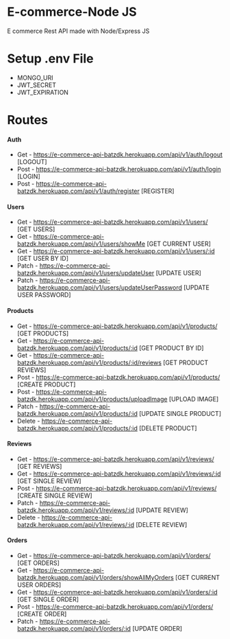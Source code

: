 # E-commerce-Node JS
E commerce Rest API made with Node/Express JS

# Setup .env File
- MONGO_URI 
- JWT_SECRET
- JWT_EXPIRATION 

# Routes
#### Auth
- Get - https://e-commerce-api-batzdk.herokuapp.com/api/v1/auth/logout [LOGOUT]
- Post - https://e-commerce-api-batzdk.herokuapp.com/api/v1/auth/login [LOGIN]
- Post - https://e-commerce-api-batzdk.herokuapp.com/api/v1/auth/register [REGISTER]

#### Users
- Get - https://e-commerce-api-batzdk.herokuapp.com/api/v1/users/ [GET USERS]
- Get -  https://e-commerce-api-batzdk.herokuapp.com/api/v1/users/showMe [GET CURRENT USER]
- Get -  https://e-commerce-api-batzdk.herokuapp.com/api/v1/users/:id [GET USER BY ID]
- Patch -  https://e-commerce-api-batzdk.herokuapp.com/api/v1/users/updateUser [UPDATE USER] 
- Patch -  https://e-commerce-api-batzdk.herokuapp.com/api/v1/users/updateUserPassword [UPDATE USER PASSWORD]

#### Products
- Get -  https://e-commerce-api-batzdk.herokuapp.com/api/v1/products/ [GET PRODUCTS]
- Get -  https://e-commerce-api-batzdk.herokuapp.com/api/v1/products/:id [GET PRODUCT BY ID]
- Get -  https://e-commerce-api-batzdk.herokuapp.com/api/v1/products/:id/reviews [GET PRODUCT REVIEWS]
- Post -  https://e-commerce-api-batzdk.herokuapp.com/api/v1/products/ [CREATE PRODUCT] 
- Post -  https://e-commerce-api-batzdk.herokuapp.com/api/v1/products/uploadImage [UPLOAD IMAGE]
- Patch -  https://e-commerce-api-batzdk.herokuapp.com/api/v1/products/:id [UPDATE SINGLE PRODUCT]
- Delete -  https://e-commerce-api-batzdk.herokuapp.com/api/v1/products/:id [DELETE PRODUCT]

#### Reviews
- Get - https://e-commerce-api-batzdk.herokuapp.com/api/v1/reviews/ [GET REVIEWS]
- Get -  https://e-commerce-api-batzdk.herokuapp.com/api/v1/reviews/:id [GET SINGLE REVIEW]
- Post -  https://e-commerce-api-batzdk.herokuapp.com/api/v1/reviews/ [CREATE SINGLE REVIEW]
- Patch -  https://e-commerce-api-batzdk.herokuapp.com/api/v1/reviews/:id [UPDATE REVIEW]
- Delete -  https://e-commerce-api-batzdk.herokuapp.com/api/v1/reviews/:id [DELETE REVIEW]

#### Orders
- Get - https://e-commerce-api-batzdk.herokuapp.com/api/v1/orders/ [GET ORDERS]
- Get - https://e-commerce-api-batzdk.herokuapp.com/api/v1/orders/showAllMyOrders [GET CURRENT USER ORDERS]
- Get - https://e-commerce-api-batzdk.herokuapp.com/api/v1/orders/:id [GET SINGLE ORDER]
- Post - https://e-commerce-api-batzdk.herokuapp.com/api/v1/orders/ [CREATE ORDER]
- Patch - https://e-commerce-api-batzdk.herokuapp.com/api/v1/orders/:id [UPDATE ORDER]
